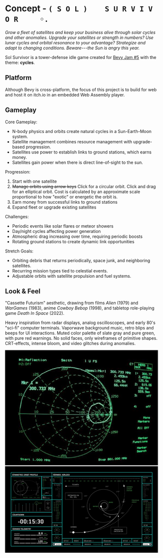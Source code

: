 # Concept - `( S O L )    S U R V I V O R     ◦.`
_Grow a fleet of satellites and keep your business alive through solar cycles_
_and other anomalies. Upgrade your satellites or strength in numbers? Use lunar_
_cycles and orbital resonance to your advantage? Strategize and adapt to_
_changing conditions. Beware---the Sun is angry this year._

Sol Survivor is a tower-defense idle game created for
[Bevy Jam #5](https://itch.io/jam/bevy-jam-5) with the theme: **cycles**.

## Platform
Although Bevy is cross-platform, the focus of this project is to build for web
and host it on itch.io in an embedded Web Assembly player.

## Gameplay
Core Gameplay:

- N-body physics and orbits create natural cycles in a Sun-Earth-Moon system.
- Satellite management combines resource management with upgrade-based progression.
- Satellites use power to establish links to ground stations, which earns money.
- Satellites gain power when there is direct line-of-sight to the sun.

Progression:

1. Start with one satellite
2. ~~Manage orbits using arrow keys~~ Click for a circular orbit. Click and drag for an elliptical orbit. Cost is calculated by an approximate scale proportional to how "exotic" or energetic the orbit is.
3. Earn money from successful links to ground stations
4. Expand fleet or upgrade existing satellites

Challenges:

- Periodic events like solar flares or meteor showers
- Day/night cycles affecting power generation
- Atmospheric drag increasing over time, requiring periodic boosts
- Rotating ground stations to create dynamic link opportunities

Stretch Goals:

- Orbiting debris that returns periodically, space junk, and neighboring satellites.
- Recurring mission types tied to celestial events.
- Adjustable orbits with satellite propulsion and fuel systems.

## Look & Feel
"Cassette Futurism" aesthetic, drawing from films _Alien_ (1979) and _WarGames_
(1983), anime _Cowboy Bebop_ (1998), and tabletop role-playing game
_Death In Space_ (2022).

Heavy inspiration from radar displays, analog oscilloscopes, and early 80's
"sci-fi" computer terminals. Vaporwave background music, retro blips and beeps
for UI interactions. Muted color palette of slate gray and pure green, with pure
red warnings. No solid faces, only wireframes of primitive shapes. CRT-effects,
intense bloom, and video glitches during anomalies.

![inspiration 1](assets/inspo-1.png)
![inspiration 2](assets/inspo-2.png)
